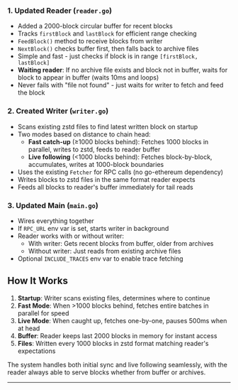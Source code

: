 ### 1. **Updated Reader** (`reader.go`)
- Added a 2000-block circular buffer for recent blocks
- Tracks `firstBlock` and `lastBlock` for efficient range checking  
- `FeedBlock()` method to receive blocks from writer
- `NextBlock()` checks buffer first, then falls back to archive files
- Simple and fast - just checks if block is in range `[firstBlock, lastBlock]`
- **Waiting reader**: If no archive file exists and block not in buffer, waits for block to appear in buffer (waits 10ms and loops)
- Never fails with "file not found" - just waits for writer to fetch and feed the block

### 2. **Created Writer** (`writer.go`) 
- Scans existing zstd files to find latest written block on startup
- Two modes based on distance to chain head:
  - **Fast catch-up** (≥1000 blocks behind): Fetches 1000 blocks in parallel, writes to zstd, feeds to reader buffer
  - **Live following** (<1000 blocks behind): Fetches block-by-block, accumulates, writes at 1000-block boundaries
- Uses the existing `Fetcher` for RPC calls (no go-ethereum dependency)
- Writes blocks to zstd files in the same format reader expects
- Feeds all blocks to reader's buffer immediately for tail reads

### 3. **Updated Main** (`main.go`)
- Wires everything together
- If `RPC_URL` env var is set, starts writer in background
- Reader works with or without writer:
  - With writer: Gets recent blocks from buffer, older from archives
  - Without writer: Just reads from existing archive files
- Optional `INCLUDE_TRACES` env var to enable trace fetching

## How It Works

1. **Startup**: Writer scans existing files, determines where to continue
2. **Fast Mode**: When >1000 blocks behind, fetches entire batches in parallel for speed
3. **Live Mode**: When caught up, fetches one-by-one, pauses 500ms when at head
4. **Buffer**: Reader keeps last 2000 blocks in memory for instant access
5. **Files**: Written every 1000 blocks in zstd format matching reader's expectations

The system handles both initial sync and live following seamlessly, with the reader always able to serve blocks whether from buffer or archives.

---